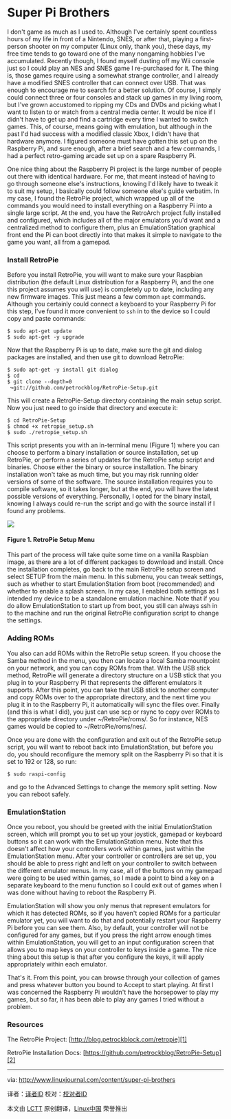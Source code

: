 Super Pi Brothers
================================================================================
I don't game as much as I used to. Although I've certainly spent countless hours of my life in front of a Nintendo, SNES, or after that, playing a first-person shooter on my computer (Linux only, thank you), these days, my free time tends to go toward one of the many nongaming hobbies I've accumulated. Recently though, I found myself dusting off my Wii console just so I could play an NES and SNES game I re-purchased for it. The thing is, those games require using a somewhat strange controller, and I already have a modified SNES controller that can connect over USB. That was enough to encourage me to search for a better solution. Of course, I simply could connect three or four consoles and stack up games in my living room, but I've grown accustomed to ripping my CDs and DVDs and picking what I want to listen to or watch from a central media center. It would be nice if I didn't have to get up and find a cartridge every time I wanted to switch games. This, of course, means going with emulation, but although in the past I'd had success with a modified classic Xbox, I didn't have that hardware anymore. I figured someone must have gotten this set up on the Raspberry Pi, and sure enough, after a brief search and a few commands, I had a perfect retro-gaming arcade set up on a spare Raspberry Pi.

One nice thing about the Raspberry Pi project is the large number of people out there with identical hardware. For me, that meant instead of having to go through someone else's instructions, knowing I'd likely have to tweak it to suit my setup, I basically could follow someone else's guide verbatim. In my case, I found the RetroPie project, which wrapped up all of the commands you would need to install everything on a Raspberry Pi into a single large script. At the end, you have the RetroArch project fully installed and configured, which includes all of the major emulators you'd want and a centralized method to configure them, plus an EmulationStation graphical front end the Pi can boot directly into that makes it simple to navigate to the game you want, all from a gamepad.

### Install RetroPie ###

Before you install RetroPie, you will want to make sure your Raspbian distribution (the default Linux distribution for a Raspberry Pi, and the one this project assumes you will use) is completely up to date, including any new firmware images. This just means a few common `apt` commands. Although you certainly could connect a keyboard to your Raspberry Pi for this step, I've found it more convenient to `ssh` in to the device so I could copy and paste commands:

    $ sudo apt-get update
    $ sudo apt-get -y upgrade

Now that the Raspberry Pi is up to date, make sure the git and dialog packages are installed, and then use git to download RetroPie:


    $ sudo apt-get -y install git dialog
    $ cd
    $ git clone --depth=0 
     ↪git://github.com/petrockblog/RetroPie-Setup.git

This will create a RetroPie-Setup directory containing the main setup script. Now you just need to go inside that directory and execute it:

    $ cd RetroPie-Setup
    $ chmod +x retropie_setup.sh
    $ sudo ./retropie_setup.sh

This script presents you with an in-terminal menu (Figure 1) where you can choose to perform a binary installation or source installation, set up RetroPie, or perform a series of updates for the RetroPie setup script and binaries. Choose either the binary or source installation. The binary installation won't take as much time, but you may risk running older versions of some of the software. The source installation requires you to compile software, so it takes longer, but at the end, you will have the latest possible versions of everything. Personally, I opted for the binary install, knowing I always could re-run the script and go with the source install if I found any problems.

![](http://www.linuxjournal.com/files/linuxjournal.com/ufiles/imagecache/medium-350px-centered/u1002061/11576f1.png)

#### Figure 1. RetroPie Setup Menu ####

This part of the process will take quite some time on a vanilla Raspbian image, as there are a lot of different packages to download and install. Once the installation completes, go back to the main RetroPie setup screen and select SETUP from the main menu. In this submenu, you can tweak settings, such as whether to start EmulationStation from boot (recommended) and whether to enable a splash screen. In my case, I enabled both settings as I intended my device to be a standalone emulation machine. Note that if you do allow EmulationStation to start up from boot, you still can always ssh in to the machine and run the original RetroPie configuration script to change the settings.

### Adding ROMs ###

You also can add ROMs within the RetroPie setup screen. If you choose the Samba method in the menu, you then can locate a local Samba mountpoint on your network, and you can copy ROMs from that. With the USB stick method, RetroPie will generate a directory structure on a USB stick that you plug in to your Raspberry Pi that represents the different emulators it supports. After this point, you can take that USB stick to another computer and copy ROMs over to the appropriate directory, and the next time you plug it in to the Raspberry Pi, it automatically will sync the files over. Finally (and this is what I did), you just can use scp or rsync to copy over ROMs to the appropriate directory under ~/RetroPie/roms/. So for instance, NES games would be copied to ~/RetroPie/roms/nes/.

Once you are done with the configuration and exit out of the RetroPie setup script, you will want to reboot back into EmulationStation, but before you do, you should reconfigure the memory split on the Raspberry Pi so that it is set to 192 or 128, so run:


    $ sudo raspi-config

and go to the Advanced Settings to change the memory split setting. Now you can reboot safely.

### EmulationStation ###

Once you reboot, you should be greeted with the initial EmulationStation screen, which will prompt you to set up your joystick, gamepad or keyboard buttons so it can work with the EmulationStation menu. Note that this doesn't affect how your controllers work within games, just within the EmulationStation menu. After your controller or controllers are set up, you should be able to press right and left on your controller to switch between the different emulator menus. In my case, all of the buttons on my gamepad were going to be used within games, so I made a point to bind a key on a separate keyboard to the menu function so I could exit out of games when I was done without having to reboot the Raspberry Pi.

EmulationStation will show you only menus that represent emulators for which it has detected ROMs, so if you haven't copied ROMs for a particular emulator yet, you will want to do that and potentially restart your Raspberry Pi before you can see them. Also, by default, your controller will not be configured for any games, but if you press the right arrow enough times within EmulationStation, you will get to an input configuration screen that allows you to map keys on your controller to keys inside a game. The nice thing about this setup is that after you configure the keys, it will apply appropriately within each emulator.

That's it. From this point, you can browse through your collection of games and press whatever button you bound to Accept to start playing. At first I was concerned the Raspberry Pi wouldn't have the horsepower to play my games, but so far, it has been able to play any games I tried without a problem.

### Resources ###

The RetroPie Project: [http://blog.petrockblock.com/retropie][1]

RetroPie Installation Docs: [https://github.com/petrockblog/RetroPie-Setup][2]

--------------------------------------------------------------------------------

via: http://www.linuxjournal.com/content/super-pi-brothers

译者：[译者ID](https://github.com/译者ID) 校对：[校对者ID](https://github.com/校对者ID)

本文由 [LCTT](https://github.com/LCTT/TranslateProject) 原创翻译，[Linux中国](http://linux.cn/) 荣誉推出

[1]:http://blog.petrockblock.com/retropie
[2]:https://github.com/petrockblog/RetroPie-Setup